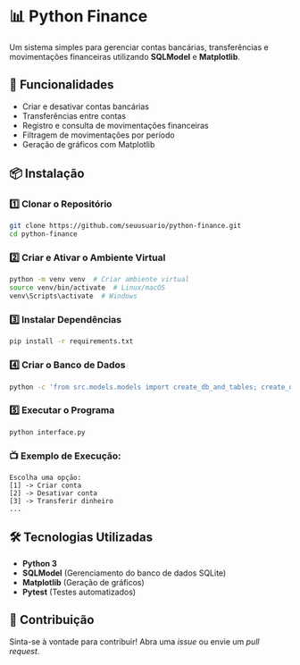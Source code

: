 # 📊 Python Finance 

Um sistema simples para gerenciar contas bancárias, transferências e movimentações financeiras utilizando **SQLModel** e **Matplotlib**.

## 🚀 Funcionalidades
- Criar e desativar contas bancárias
- Transferências entre contas
- Registro e consulta de movimentações financeiras
- Filtragem de movimentações por período
- Geração de gráficos com Matplotlib

## 📦 Instalação

### **1️⃣ Clonar o Repositório**
```sh
git clone https://github.com/seuusuario/python-finance.git
cd python-finance
```

### **2️⃣ Criar e Ativar o Ambiente Virtual**
```sh
python -m venv venv  # Criar ambiente virtual
source venv/bin/activate  # Linux/macOS
venv\Scripts\activate  # Windows
```

### **3️⃣ Instalar Dependências**
```sh
pip install -r requirements.txt
```

### **4️⃣ Criar o Banco de Dados**
```sh
python -c 'from src.models.models import create_db_and_tables; create_db_and_tables()'
```

### **5️⃣ Executar o Programa**
```sh
python interface.py
```

### 📺 Exemplo de Execução:
```
Escolha uma opção:
[1] -> Criar conta
[2] -> Desativar conta
[3] -> Transferir dinheiro
...
```

## 🛠 Tecnologias Utilizadas
- **Python 3**
- **SQLModel** (Gerenciamento do banco de dados SQLite)
- **Matplotlib** (Geração de gráficos)
- **Pytest** (Testes automatizados)

<!--## 🧪 Testes
Para rodar os testes unitários:
```sh
pytest tests/
```-->

## 🤝 Contribuição
Sinta-se à vontade para contribuir! Abra uma _issue_ ou envie um _pull request_. 
